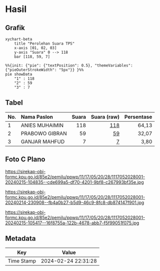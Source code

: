 # Hasil

## Grafik

```mermaid
xychart-beta
    title "Perolehan Suara TPS"
    x-axis [01, 02, 03]
    y-axis "Suara" 0 --> 118
    bar [118, 59, 7]
```

```mermaid
%%{init: {"pie": {"textPosition": 0.5}, "themeVariables": {"pieOuterStrokeWidth": "5px"}} }%%
pie showData
    "1" : 118
    "2" : 59
    "3" : 7
```

## Tabel

| No. | Nama Paslon    | Suara | Suara (raw) | Persentase |
|:--- |:-------------- | -----:| -----------:| ----------:|
| 1   | ANIES MUHAIMIN | 118   | [118][p-1]  | 64,13      |
| 2   | PRABOWO GIBRAN | 59    | [59][p-2]   | 32,07      |
| 3   | GANJAR MAHFUD  | 7     | [7][p-3]    | 3,80       |


[p-1]: https://github.com/gigit-pemilu/pemilu-2024-11-aceh/blob/main/pilpres/hitung-suara/sub/11-aceh/sub/17-bener-meriah/sub/05-bukit/sub/2028-paya-gajah/sub/001-tps/sub/paslon-1.txt
[p-2]: https://github.com/gigit-pemilu/pemilu-2024-11-aceh/blob/main/pilpres/hitung-suara/sub/11-aceh/sub/17-bener-meriah/sub/05-bukit/sub/2028-paya-gajah/sub/001-tps/sub/paslon-2.txt
[p-3]: https://github.com/gigit-pemilu/pemilu-2024-11-aceh/blob/main/pilpres/hitung-suara/sub/11-aceh/sub/17-bener-meriah/sub/05-bukit/sub/2028-paya-gajah/sub/001-tps/sub/paslon-3.txt

## Foto C Plano

https://sirekap-obj-formc.kpu.go.id/85e2/pemilu/ppwp/11/17/05/20/28/1117052028001-20240215-104835--cde699a5-df70-4201-9bf8-c267993bf35e.jpg

https://sirekap-obj-formc.kpu.go.id/85e2/pemilu/ppwp/11/17/05/20/28/1117052028001-20240214-230908--fb4a0b27-b5d9-46c9-8fc8-db874147f901.jpg

https://sirekap-obj-formc.kpu.go.id/85e2/pemilu/ppwp/11/17/05/20/28/1117052028001-20240215-105417--16f8755a-122b-4678-abb7-f5f99051f075.jpg


## Metadata

| Key        | Value               |
| ---------- | ------------------- |
| Time Stamp | 2024-02-24 22:31:28 |



